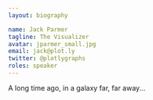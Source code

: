 ```yaml
---
layout: biography

name: Jack Parmer
tagline: The Visualizer
avatar: jparmer_small.jpg
email: jack@plot.ly
twitter: @plotlygraphs
roles: speaker
---
```

A long time ago, in a galaxy far, far away...
